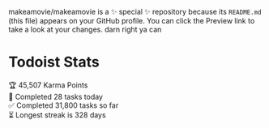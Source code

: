 makeamovie/makeamovie is a ✨ special ✨ repository because its `README.md` (this file) appears on your GitHub profile.
You can click the Preview link to take a look at your changes. darn right ya can

# Todoist Stats

<!-- TODO-IST:START -->
🏆  45,507 Karma Points           
🌸  Completed 28 tasks today           
✅  Completed 31,800 tasks so far           
⏳  Longest streak is 328 days
<!-- TODO-IST:END -->